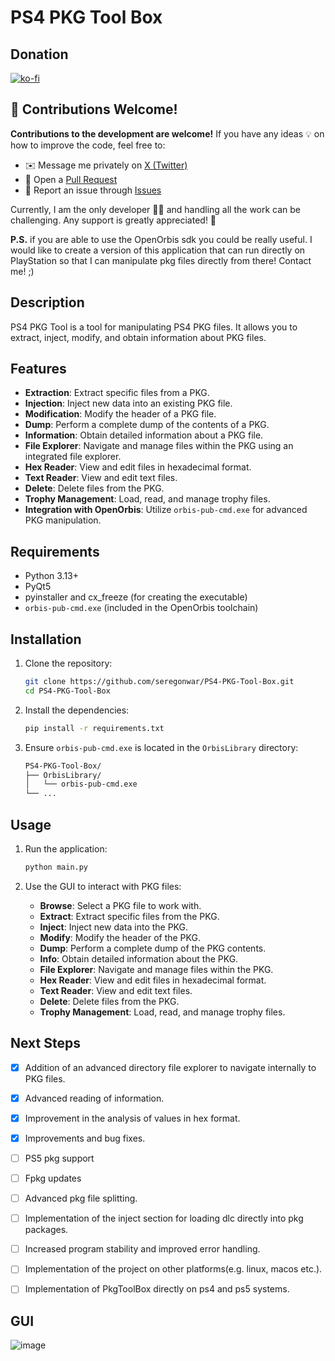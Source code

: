# PS4 PKG Tool Box

## Donation
[![ko-fi](https://ko-fi.com/img/githubbutton_sm.svg)](https://ko-fi.com/seregon)

## 🤝 Contributions Welcome!

**Contributions to the development are welcome!** If you have any ideas 💡 on how to improve the code, feel free to:

- ✉️ Message me privately on [X (Twitter)](https://twitter.com/SeregonWar)
- 🔧 Open a [Pull Request](https://github.com/)
- 🐛 Report an issue through [Issues](https://github.com/)

Currently, I am the only developer 👨‍💻 and handling all the work can be challenging. Any support is greatly appreciated! 🙌

**P.S.** if you are able to use the OpenOrbis sdk you could be really useful. I would like to create a version of this application that can run directly on PlayStation so that I can manipulate pkg files directly from there! Contact me! ;)

## Description
PS4 PKG Tool is a tool for manipulating PS4 PKG files. It allows you to extract, inject, modify, and obtain information about PKG files.

## Features
- **Extraction**: Extract specific files from a PKG.
- **Injection**: Inject new data into an existing PKG file.
- **Modification**: Modify the header of a PKG file.
- **Dump**: Perform a complete dump of the contents of a PKG.
- **Information**: Obtain detailed information about a PKG file.
- **File Explorer**: Navigate and manage files within the PKG using an integrated file explorer.
- **Hex Reader**: View and edit files in hexadecimal format.
- **Text Reader**: View and edit text files.
- **Delete**: Delete files from the PKG.
- **Trophy Management**: Load, read, and manage trophy files.
- **Integration with OpenOrbis**: Utilize `orbis-pub-cmd.exe` for advanced PKG manipulation.

## Requirements
- Python 3.13+
- PyQt5
- pyinstaller and cx_freeze (for creating the executable)
- `orbis-pub-cmd.exe` (included in the OpenOrbis toolchain)

## Installation
1. Clone the repository:
    ```sh
    git clone https://github.com/seregonwar/PS4-PKG-Tool-Box.git
    cd PS4-PKG-Tool-Box
    ```

2. Install the dependencies:
    ```sh
    pip install -r requirements.txt
    ```

3. Ensure `orbis-pub-cmd.exe` is located in the `OrbisLibrary` directory:
    ```sh
    PS4-PKG-Tool-Box/
    ├── OrbisLibrary/
    │   └── orbis-pub-cmd.exe
    └── ...
    ```

## Usage
1. Run the application:
    ```sh
    python main.py
    ```

2. Use the GUI to interact with PKG files:
    - **Browse**: Select a PKG file to work with.
    - **Extract**: Extract specific files from the PKG.
    - **Inject**: Inject new data into the PKG.
    - **Modify**: Modify the header of the PKG.
    - **Dump**: Perform a complete dump of the PKG contents.
    - **Info**: Obtain detailed information about the PKG.
    - **File Explorer**: Navigate and manage files within the PKG.
    - **Hex Reader**: View and edit files in hexadecimal format.
    - **Text Reader**: View and edit text files.
    - **Delete**: Delete files from the PKG.
    - **Trophy Management**: Load, read, and manage trophy files.

## Next Steps
- [x] Addition of an advanced directory file explorer to navigate internally to PKG files.
- [x] Advanced reading of information.
- [x] Improvement in the analysis of values in hex format.
- [x] Improvements and bug fixes.
- [ ] PS5 pkg support
- [ ] Fpkg updates
- [ ] Advanced pkg file splitting.
- [ ] Implementation of the inject section for loading dlc directly into pkg packages.
- [ ] Increased program stability and improved error handling.
- [ ] Implementation of the project on other platforms(e.g. linux, macos etc.).
- [ ] Implementation of PkgToolBox directly on ps4 and ps5 systems.


## GUI
![image](https://github.com/user-attachments/assets/acf6ae26-ab6f-4f90-9b34-3307570a9afe)
